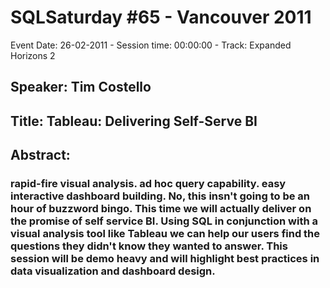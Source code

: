 # SQLSaturday #65 - Vancouver 2011
Event Date: 26-02-2011 - Session time: 00:00:00 - Track: Expanded Horizons 2
## Speaker: Tim Costello
## Title: Tableau: Delivering Self-Serve BI
## Abstract:
### rapid-fire visual analysis. ad hoc query capability. easy interactive dashboard building. No, this insn't going to be an hour of buzzword bingo. This time we will actually deliver on the promise of self service BI. Using SQL in conjunction with a visual analysis tool like Tableau we can help our users find the questions they didn't know they wanted to answer. This session will be demo heavy and will highlight best practices in data visualization and dashboard design.

